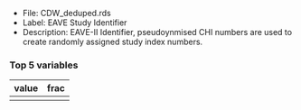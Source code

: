 

* File: CDW_deduped.rds
* Label: EAVE Study Identifier
* Description: EAVE-II Identifier, pseudoynmised CHI numbers are used to create randomly assigned study index numbers.

### Top 5 variables
| value   | frac   |
|:--------|:-------|
|         |        |
        